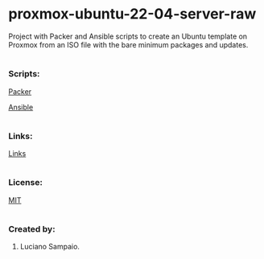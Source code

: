 # proxmox-ubuntu-22-04-server-raw
Project with Packer and Ansible scripts to create an Ubuntu template on Proxmox from an ISO file with the bare minimum packages and updates.

#
### Scripts:
[Packer](packer/README.md "Packer")

[Ansible](ansible/README.md "Ansible")

#
### Links:

[Links](links.md "Links")

#
### License:

[MIT](LICENSE "MIT License")

#
### Created by:

1. Luciano Sampaio.
